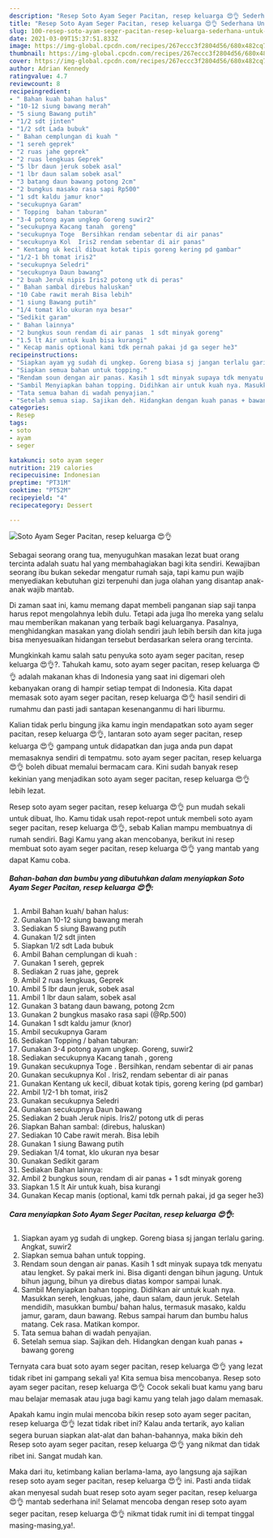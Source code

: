 ```yaml
---
description: "Resep Soto Ayam Seger Pacitan, resep keluarga 😍👌 Sederhana Untuk Jualan"
title: "Resep Soto Ayam Seger Pacitan, resep keluarga 😍👌 Sederhana Untuk Jualan"
slug: 100-resep-soto-ayam-seger-pacitan-resep-keluarga-sederhana-untuk-jualan
date: 2021-03-09T15:37:51.833Z
image: https://img-global.cpcdn.com/recipes/267eccc3f2804d56/680x482cq70/soto-ayam-seger-pacitan-resep-keluarga-😍👌-foto-resep-utama.jpg
thumbnail: https://img-global.cpcdn.com/recipes/267eccc3f2804d56/680x482cq70/soto-ayam-seger-pacitan-resep-keluarga-😍👌-foto-resep-utama.jpg
cover: https://img-global.cpcdn.com/recipes/267eccc3f2804d56/680x482cq70/soto-ayam-seger-pacitan-resep-keluarga-😍👌-foto-resep-utama.jpg
author: Adrian Kennedy
ratingvalue: 4.7
reviewcount: 8
recipeingredient:
- " Bahan kuah bahan halus"
- "10-12 siung bawang merah"
- "5 siung Bawang putih"
- "1/2 sdt jinten"
- "1/2 sdt Lada bubuk"
- " Bahan cemplungan di kuah "
- "1 sereh geprek"
- "2 ruas jahe geprek"
- "2 ruas lengkuas Geprek"
- "5 lbr daun jeruk sobek asal"
- "1 lbr daun salam sobek asal"
- "3 batang daun bawang potong 2cm"
- "2 bungkus masako rasa sapi Rp500"
- "1 sdt kaldu jamur knor"
- "secukupnya Garam"
- " Topping  bahan taburan"
- "3-4 potong ayam ungkep Goreng suwir2"
- "secukupnya Kacang tanah  goreng"
- "secukupnya Toge  Bersihkan rendam sebentar di air panas"
- "secukupnya Kol  Iris2 rendam sebentar di air panas"
- " Kentang uk kecil dibuat kotak tipis goreng kering pd gambar"
- "1/2-1 bh tomat iris2"
- "secukupnya Seledri"
- "secukupnya Daun bawang"
- "2 buah Jeruk nipis Iris2 potong utk di peras"
- " Bahan sambal direbus haluskan"
- "10 Cabe rawit merah Bisa lebih"
- "1 siung Bawang putih"
- "1/4 tomat klo ukuran nya besar"
- "Sedikit garam"
- " Bahan lainnya"
- "2 bungkus soun rendam di air panas  1 sdt minyak goreng"
- "1.5 lt Air untuk kuah bisa kurangi"
- " Kecap manis optional kami tdk pernah pakai jd ga seger he3"
recipeinstructions:
- "Siapkan ayam yg sudah di ungkep. Goreng biasa sj jangan terlalu garing. Angkat, suwir2"
- "Siapkan semua bahan untuk topping."
- "Rendam soun dengan air panas. Kasih 1 sdt minyak supaya tdk menyatu atau lengket. Sy pakai merk ini. Bisa diganti dengan bihun jagung. Untuk bihun jagung, bihun ya direbus diatas kompor sampai lunak."
- "Sambil Menyiapkan bahan topping. Didihkan air untuk kuah nya. Masukkan sereh, lengkuas, jahe, daun salam, daun jeruk. Setelah mendidih, masukkan bumbu/ bahan halus, termasuk masako, kaldu jamur, garam, daun bawang. Rebus sampai harum dan bumbu halus matang. Cek rasa. Matikan kompor."
- "Tata semua bahan di wadah penyajian."
- "Setelah semua siap. Sajikan deh. Hidangkan dengan kuah panas + bawang goreng"
categories:
- Resep
tags:
- soto
- ayam
- seger

katakunci: soto ayam seger 
nutrition: 219 calories
recipecuisine: Indonesian
preptime: "PT31M"
cooktime: "PT52M"
recipeyield: "4"
recipecategory: Dessert

---
```



![Soto Ayam Seger Pacitan, resep keluarga 😍👌](https://img-global.cpcdn.com/recipes/267eccc3f2804d56/680x482cq70/soto-ayam-seger-pacitan-resep-keluarga-😍👌-foto-resep-utama.jpg)

Sebagai seorang orang tua, menyuguhkan masakan lezat buat orang tercinta adalah suatu hal yang membahagiakan bagi kita sendiri. Kewajiban seorang ibu bukan sekedar mengatur rumah saja, tapi kamu pun wajib menyediakan kebutuhan gizi terpenuhi dan juga olahan yang disantap anak-anak wajib mantab.

Di zaman  saat ini, kamu memang dapat membeli panganan siap saji tanpa harus repot mengolahnya lebih dulu. Tetapi ada juga lho mereka yang selalu mau memberikan makanan yang terbaik bagi keluarganya. Pasalnya, menghidangkan masakan yang diolah sendiri jauh lebih bersih dan kita juga bisa menyesuaikan hidangan tersebut berdasarkan selera orang tercinta. 



Mungkinkah kamu salah satu penyuka soto ayam seger pacitan, resep keluarga 😍👌?. Tahukah kamu, soto ayam seger pacitan, resep keluarga 😍👌 adalah makanan khas di Indonesia yang saat ini digemari oleh kebanyakan orang di hampir setiap tempat di Indonesia. Kita dapat memasak soto ayam seger pacitan, resep keluarga 😍👌 hasil sendiri di rumahmu dan pasti jadi santapan kesenanganmu di hari liburmu.

Kalian tidak perlu bingung jika kamu ingin mendapatkan soto ayam seger pacitan, resep keluarga 😍👌, lantaran soto ayam seger pacitan, resep keluarga 😍👌 gampang untuk didapatkan dan juga anda pun dapat memasaknya sendiri di tempatmu. soto ayam seger pacitan, resep keluarga 😍👌 boleh dibuat memalui bermacam cara. Kini sudah banyak resep kekinian yang menjadikan soto ayam seger pacitan, resep keluarga 😍👌 lebih lezat.

Resep soto ayam seger pacitan, resep keluarga 😍👌 pun mudah sekali untuk dibuat, lho. Kamu tidak usah repot-repot untuk membeli soto ayam seger pacitan, resep keluarga 😍👌, sebab Kalian mampu membuatnya di rumah sendiri. Bagi Kamu yang akan mencobanya, berikut ini resep membuat soto ayam seger pacitan, resep keluarga 😍👌 yang mantab yang dapat Kamu coba.

<!--inarticleads1-->

##### Bahan-bahan dan bumbu yang dibutuhkan dalam menyiapkan Soto Ayam Seger Pacitan, resep keluarga 😍👌:

1. Ambil  Bahan kuah/ bahan halus:
1. Gunakan 10-12 siung bawang merah
1. Sediakan 5 siung Bawang putih
1. Gunakan 1/2 sdt jinten
1. Siapkan 1/2 sdt Lada bubuk
1. Ambil  Bahan cemplungan di kuah :
1. Gunakan 1 sereh, geprek
1. Sediakan 2 ruas jahe, geprek
1. Ambil 2 ruas lengkuas, Geprek
1. Ambil 5 lbr daun jeruk, sobek asal
1. Ambil 1 lbr daun salam, sobek asal
1. Gunakan 3 batang daun bawang, potong 2cm
1. Gunakan 2 bungkus masako rasa sapi (@Rp.500)
1. Gunakan 1 sdt kaldu jamur (knor)
1. Ambil secukupnya Garam
1. Sediakan  Topping / bahan taburan:
1. Gunakan 3-4 potong ayam ungkep. Goreng, suwir2
1. Sediakan secukupnya Kacang tanah , goreng
1. Gunakan secukupnya Toge . Bersihkan, rendam sebentar di air panas
1. Gunakan secukupnya Kol . Iris2, rendam sebentar di air panas
1. Gunakan  Kentang uk kecil, dibuat kotak tipis, goreng kering (pd gambar)
1. Ambil 1/2-1 bh tomat, iris2
1. Gunakan secukupnya Seledri
1. Gunakan secukupnya Daun bawang
1. Sediakan 2 buah Jeruk nipis. Iris2/ potong utk di peras
1. Siapkan  Bahan sambal: (direbus, haluskan)
1. Sediakan 10 Cabe rawit merah. Bisa lebih
1. Gunakan 1 siung Bawang putih
1. Sediakan 1/4 tomat, klo ukuran nya besar
1. Gunakan Sedikit garam
1. Sediakan  Bahan lainnya:
1. Ambil 2 bungkus soun, rendam di air panas + 1 sdt minyak goreng
1. Siapkan 1.5 lt Air untuk kuah, bisa kurangi
1. Gunakan  Kecap manis (optional, kami tdk pernah pakai, jd ga seger he3)




<!--inarticleads2-->

##### Cara menyiapkan Soto Ayam Seger Pacitan, resep keluarga 😍👌:

1. Siapkan ayam yg sudah di ungkep. Goreng biasa sj jangan terlalu garing. Angkat, suwir2
1. Siapkan semua bahan untuk topping.
1. Rendam soun dengan air panas. Kasih 1 sdt minyak supaya tdk menyatu atau lengket. Sy pakai merk ini. Bisa diganti dengan bihun jagung. Untuk bihun jagung, bihun ya direbus diatas kompor sampai lunak.
1. Sambil Menyiapkan bahan topping. Didihkan air untuk kuah nya. Masukkan sereh, lengkuas, jahe, daun salam, daun jeruk. Setelah mendidih, masukkan bumbu/ bahan halus, termasuk masako, kaldu jamur, garam, daun bawang. Rebus sampai harum dan bumbu halus matang. Cek rasa. Matikan kompor.
1. Tata semua bahan di wadah penyajian.
1. Setelah semua siap. Sajikan deh. Hidangkan dengan kuah panas + bawang goreng




Ternyata cara buat soto ayam seger pacitan, resep keluarga 😍👌 yang lezat tidak ribet ini gampang sekali ya! Kita semua bisa mencobanya. Resep soto ayam seger pacitan, resep keluarga 😍👌 Cocok sekali buat kamu yang baru mau belajar memasak atau juga bagi kamu yang telah jago dalam memasak.

Apakah kamu ingin mulai mencoba bikin resep soto ayam seger pacitan, resep keluarga 😍👌 lezat tidak ribet ini? Kalau anda tertarik, ayo kalian segera buruan siapkan alat-alat dan bahan-bahannya, maka bikin deh Resep soto ayam seger pacitan, resep keluarga 😍👌 yang nikmat dan tidak ribet ini. Sangat mudah kan. 

Maka dari itu, ketimbang kalian berlama-lama, ayo langsung aja sajikan resep soto ayam seger pacitan, resep keluarga 😍👌 ini. Pasti anda tiidak akan menyesal sudah buat resep soto ayam seger pacitan, resep keluarga 😍👌 mantab sederhana ini! Selamat mencoba dengan resep soto ayam seger pacitan, resep keluarga 😍👌 nikmat tidak rumit ini di tempat tinggal masing-masing,ya!.

